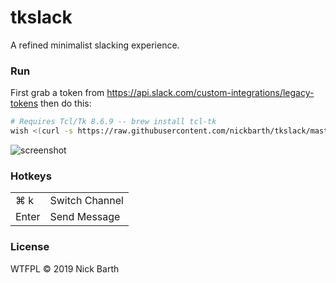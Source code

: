 # tkslack

A refined minimalist slacking experience.

### Run

First grab a token from https://api.slack.com/custom-integrations/legacy-tokens then do this:

```bash
# Requires Tcl/Tk 8.6.9 -- brew install tcl-tk
wish <(curl -s https://raw.githubusercontent.com/nickbarth/tkslack/master/main.tcl)
```

![screenshot](https://raw.githubusercontent.com/nickbarth/tkslack/master/screenshot.png)

### Hotkeys 

<table>
  <tr>
    <td>⌘ k</td><td>Switch Channel</td>
  </tr>
  <tr>
    <td>Enter</td><td>Send Message</td>
  </tr>
</table>

### License
WTFPL &copy; 2019 Nick Barth
